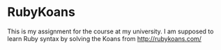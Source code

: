 RubyKoans
=========

This is my assignment for the course at my university. I am supposed to learn Ruby syntax by solving the Koans from http://rubykoans.com/
